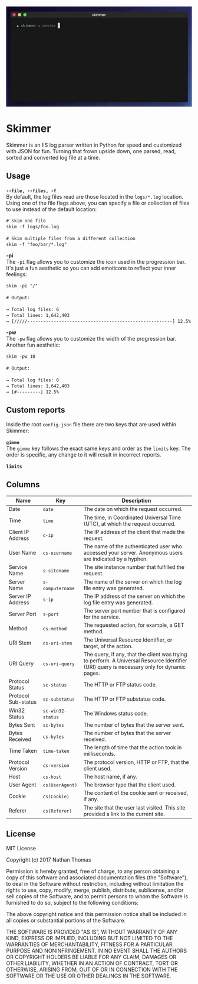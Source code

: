 ![Demo](demo.gif)

# Skimmer
Skimmer is an IIS log parser written in Python for speed and customized with JSON for fun. Turning that frown upside down, one parsed, read, sorted and converted log file at a time.

## Usage

**`--file, --files, -f`**  
By default, the log files read are those located in the `logs/*.log` location. Using one of the file flags above, you can specify a file or collection of files to use instead of the default location:

``` shell
# Skim one file
skim -f logs/foo.log

# Skim multiple files from a different collection
skim -f "foo/bar/*.log"
```

**-pi**  
The `-pi` flag allows you to customize the icon used in the progression bar. It's just a fun aesthetic so you can add emoticons to reflect your inner feelings:

``` shell
skim -pi "/"

# Output:

→ Total log files: 6
→ Total lines: 1,642,403
→ [/////-------------------------------------------------------] 12.5%
```

**-pw**  
The `-pw` flag allows you to customize the width of the progression bar. Another fun aesthetic:

``` shell
skim -pw 10

# Output:

→ Total log files: 6
→ Total lines: 1,642,403
→ [#---------] 12.5%
```

## Custom reports
Inside the root `config.json` file there are two keys that are used within Skimmer:

**`gimme`**  
The `gimme` key follows the exact same keys and order as the `limits` key. The order is specific, any change to it will result in incorrect reports.

**`limits`**  

## Columns
| Name                | Key               | Description                                                                                                                                |
|---------------------|-------------------|--------------------------------------------------------------------------------------------------------------------------------------------|
| Date                | `date`            | The date on which the request occurred.                                                                                                    |
| Time                | `time`            | The time, in Coordinated Universal Time (UTC), at which the request occurred.                                                              |
| Client IP Address   | `c-ip`            | The IP address of the client that made the request.                                                                                        |
| User Name           | `cs-username`     | The name of the authenticated user who accessed your server. Anonymous users are indicated by a hyphen.                                    |
| Service Name        | `s-sitename`      | The site instance number that fulfilled the request.                                                                                       |
| Server Name         | `s-computername`  | The name of the server on which the log file entry was generated.                                                                          |
| Server IP Address   | `s-ip`            | The IP address of the server on which the log file entry was generated.                                                                    |
| Server Port         | `s-port`          | The server port number that is configured for the service.                                                                                 |
| Method              | `cs-method`       | The requested action, for example, a GET method.                                                                                           |
| URI Stem            | `cs-uri-stem`     | The Universal Resource Identifier, or target, of the action.                                                                               |
| URI Query           | `cs-uri-query`    | The query, if any, that the client was trying to perform. A Universal Resource Identifier (URI) query is necessary only for dynamic pages. |
| Protocol Status     | `sc-status`       | The HTTP or FTP status code.                                                                                                               |
| Protocol Sub-status | `sc-substatus`    | The HTTP or FTP substatus code.                                                                                                            |
| Win32 Status        | `sc-win32-status` | The Windows status code.                                                                                                                   |
| Bytes Sent          | `sc-bytes`        | The number of bytes that the server sent.                                                                                                  |
| Bytes Received      | `cs-bytes`        | The number of bytes that the server received.                                                                                              |
| Time Taken          | `time-taken`      | The length of time that the action took in milliseconds.                                                                                   |
| Protocol Version    | `cs-version`      | The protocol version, HTTP or FTP, that the client used.                                                                                   |
| Host                | `cs-host`         | The host name, if any.                                                                                                                     |
| User Agent          | `cs(UserAgent)`   | The browser type that the client used.                                                                                                     |
| Cookie              | `cs(Cookie)`      | The content of the cookie sent or received, if any.                                                                                        |
| Referer             | `cs(Referer)`     | The site that the user last visited. This site provided a link to the current site.                                                        |

## License

MIT License

Copyright (c) 2017 Nathan Thomas

Permission is hereby granted, free of charge, to any person obtaining a copy
of this software and associated documentation files (the "Software"), to deal
in the Software without restriction, including without limitation the rights
to use, copy, modify, merge, publish, distribute, sublicense, and/or sell
copies of the Software, and to permit persons to whom the Software is
furnished to do so, subject to the following conditions:

The above copyright notice and this permission notice shall be included in all
copies or substantial portions of the Software.

THE SOFTWARE IS PROVIDED "AS IS", WITHOUT WARRANTY OF ANY KIND, EXPRESS OR
IMPLIED, INCLUDING BUT NOT LIMITED TO THE WARRANTIES OF MERCHANTABILITY,
FITNESS FOR A PARTICULAR PURPOSE AND NONINFRINGEMENT. IN NO EVENT SHALL THE
AUTHORS OR COPYRIGHT HOLDERS BE LIABLE FOR ANY CLAIM, DAMAGES OR OTHER
LIABILITY, WHETHER IN AN ACTION OF CONTRACT, TORT OR OTHERWISE, ARISING FROM,
OUT OF OR IN CONNECTION WITH THE SOFTWARE OR THE USE OR OTHER DEALINGS IN THE
SOFTWARE.
